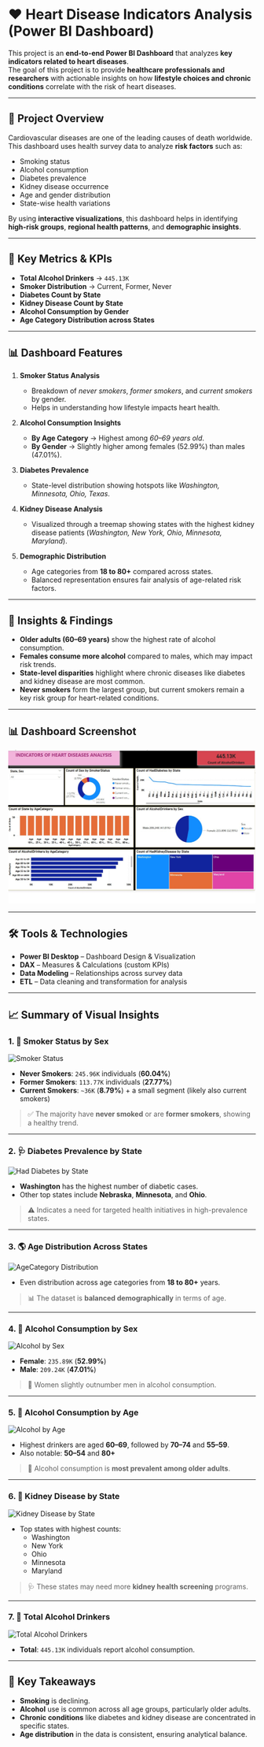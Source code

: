 # ❤️ Heart Disease Indicators Analysis (Power BI Dashboard)

This project is an **end-to-end Power BI Dashboard** that analyzes **key indicators related to heart diseases**.  
The goal of this project is to provide **healthcare professionals and researchers** with actionable insights on how **lifestyle choices and chronic conditions** correlate with the risk of heart diseases.  

---

## 🚀 Project Overview
Cardiovascular diseases are one of the leading causes of death worldwide.  
This dashboard uses health survey data to analyze **risk factors** such as:  
- Smoking status  
- Alcohol consumption  
- Diabetes prevalence  
- Kidney disease occurrence  
- Age and gender distribution  
- State-wise health variations  

By using **interactive visualizations**, this dashboard helps in identifying **high-risk groups**, **regional health patterns**, and **demographic insights**.

---

## 🔑 Key Metrics & KPIs
- **Total Alcohol Drinkers** → `445.13K`  
- **Smoker Distribution** → Current, Former, Never  
- **Diabetes Count by State**  
- **Kidney Disease Count by State**  
- **Alcohol Consumption by Gender**  
- **Age Category Distribution across States**  

---

## 📊 Dashboard Features
1. **Smoker Status Analysis**  
   - Breakdown of *never smokers*, *former smokers*, and *current smokers* by gender.  
   - Helps in understanding how lifestyle impacts heart health.  

2. **Alcohol Consumption Insights**  
   - **By Age Category** → Highest among *60–69 years old*.  
   - **By Gender** → Slightly higher among females (52.99%) than males (47.01%).  

3. **Diabetes Prevalence**  
   - State-level distribution showing hotspots like *Washington, Minnesota, Ohio, Texas*.  

4. **Kidney Disease Analysis**  
   - Visualized through a treemap showing states with the highest kidney disease patients (*Washington, New York, Ohio, Minnesota, Maryland*).  

5. **Demographic Distribution**  
   - Age categories from **18 to 80+** compared across states.  
   - Balanced representation ensures fair analysis of age-related risk factors.  

---

## 🎯 Insights & Findings
- **Older adults (60–69 years)** show the highest rate of alcohol consumption.  
- **Females consume more alcohol** compared to males, which may impact risk trends.  
- **State-level disparities** highlight where chronic diseases like diabetes and kidney disease are most common.  
- **Never smokers** form the largest group, but current smokers remain a key risk group for heart-related conditions.  

---

## 📊 Dashboard Screenshot
![Heart Disease Indicators Dashboard](PowerBi%20Project%202.jpg)

---

## 🛠️ Tools & Technologies
- **Power BI Desktop** – Dashboard Design & Visualization  
- **DAX** – Measures & Calculations (custom KPIs)  
- **Data Modeling** – Relationships across survey data  
- **ETL** – Data cleaning and transformation for analysis  


---
## 📈 Summary of Visual Insights

### 1. 🚬 Smoker Status by Sex

![Smoker Status](images/smoker_status.png)

- **Never Smokers**: `245.96K` individuals (**60.04%**)
- **Former Smokers**: `113.77K` individuals (**27.77%**)
- **Current Smokers**: `~36K` (**8.79%**) + a small segment (likely also current smokers)

> ✅ The majority have **never smoked** or are **former smokers**, showing a healthy trend.

---

### 2. 🩺 Diabetes Prevalence by State

![Had Diabetes by State](images/diabetes_by_state.png)

- **Washington** has the highest number of diabetic cases.
- Other top states include **Nebraska**, **Minnesota**, and **Ohio**.
  
> ⚠️ Indicates a need for targeted health initiatives in high-prevalence states.

---

### 3. 🌎 Age Distribution Across States

![AgeCategory Distribution](images/state_by_agecategory.png)

- Even distribution across age categories from **18 to 80+** years.
  
> 📊 The dataset is **balanced demographically** in terms of age.

---

### 4. 🍻 Alcohol Consumption by Sex

![Alcohol by Sex](images/alcohol_by_sex.png)

- **Female**: `235.89K` (**52.99%**)
- **Male**: `209.24K` (**47.01%**)

> 👩 Women slightly outnumber men in alcohol consumption.

---

### 5. 🍷 Alcohol Consumption by Age

![Alcohol by Age](images/alcohol_by_age.png)

- Highest drinkers are aged **60–69**, followed by **70–74** and **55–59**.
- Also notable: **50–54** and **80+**

> 🧓 Alcohol consumption is **most prevalent among older adults**.

---

### 6. 🧬 Kidney Disease by State

![Kidney Disease by State](images/kidney_disease_by_state.png)

- Top states with highest counts:
  - Washington
  - New York
  - Ohio
  - Minnesota
  - Maryland

> 🩺 These states may need more **kidney health screening** programs.

---

### 7. 🔢 Total Alcohol Drinkers

![Total Alcohol Drinkers](images/total_alcohol_drinkers.png)

- **Total**: `445.13K` individuals report alcohol consumption.

---

## 📌 Key Takeaways

- **Smoking** is declining.
- **Alcohol** use is common across all age groups, particularly older adults.
- **Chronic conditions** like diabetes and kidney disease are concentrated in specific states.
- **Age distribution** in the data is consistent, ensuring analytical balance.




